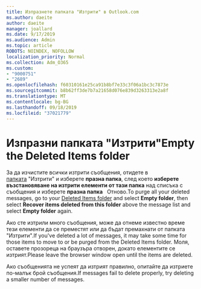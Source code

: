 ```yaml
---
title: Изпразнете папката "Изтрити" в Outlook.com
ms.author: daeite
author: daeite
manager: joallard
ms.date: 9/17/2019
ms.audience: Admin
ms.topic: article
ROBOTS: NOINDEX, NOFOLLOW
localization_priority: Normal
ms.collection: Adm_O365
ms.custom:
- "9000751"
- "2689"
ms.openlocfilehash: f60310161e25ca91b8bf7e33c3f06a1bc3c7873e
ms.sourcegitcommit: b8b62ff3de7b7a21658d076e839d3263313e2a8f
ms.translationtype: MT
ms.contentlocale: bg-BG
ms.lasthandoff: 09/18/2019
ms.locfileid: "37021779"
---
```

# <a name="empty-the-deleted-items-folder"></a><span data-ttu-id="7dffe-102">Изпразни папката "Изтрити"</span><span class="sxs-lookup"><span data-stu-id="7dffe-102">Empty the Deleted Items folder</span></span>

<span data-ttu-id="7dffe-103">За да изчистите всички изтрити съобщения, отидете в [папката](https://outlook.live.com/mail/deleteditems) "Изтрити" и изберете **празна папка**, след което **изберете възстановяване на изтрити елементи от тази папка** над списъка с съобщения и изберете **празна папка**   Отново.</span><span class="sxs-lookup"><span data-stu-id="7dffe-103">To purge all your deleted messages, go to your [Deleted Items folder](https://outlook.live.com/mail/deleteditems) and select **Empty folder**, then select **Recover items deleted from this folder** above the message list and select **Empty folder** again.</span></span>

<span data-ttu-id="7dffe-104">Ако сте изтрили много съобщения, може да отнеме известно време тези елементи да се преместят или да бъдат премахнати от папката "Изтрити".</span><span class="sxs-lookup"><span data-stu-id="7dffe-104">If you've deleted a lot of messages, it may take some time for those items to move to or be purged from the Deleted Items folder.</span></span> <span data-ttu-id="7dffe-105">Моля, оставете прозореца на браузъра отворен, докато елементите се изтрият.</span><span class="sxs-lookup"><span data-stu-id="7dffe-105">Please leave the browser window open until the items are deleted.</span></span>

<span data-ttu-id="7dffe-106">Ако съобщенията не успеят да изтрият правилно, опитайте да изтриете по-малък брой съобщения.</span><span class="sxs-lookup"><span data-stu-id="7dffe-106">If messages fail to delete properly, try deleting a smaller number of messages.</span></span>